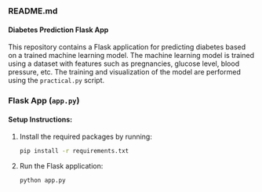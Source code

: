 ### README.md

#### Diabetes Prediction Flask App

This repository contains a Flask application for predicting diabetes based on a trained machine learning model. The machine learning model is trained using a dataset with features such as pregnancies, glucose level, blood pressure, etc. The training and visualization of the model are performed using the `practical.py` script.

### Flask App (`app.py`)

#### Setup Instructions:

1. Install the required packages by running:

    ```bash
    pip install -r requirements.txt
    ```

2. Run the Flask application:

    ```bash
    python app.py
    ```

